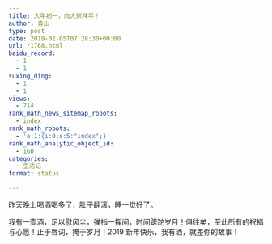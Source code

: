 ```yaml
---
title: 大年初一，向大家拜年！
author: 青山
type: post
date: 2019-02-05T07:28:30+00:00
url: /1768.html
baidu_record:
  - 1
  - 1
suxing_ding:
  - 1
  - 1
views:
  - 714
rank_math_news_sitemap_robots:
  - index
rank_math_robots:
  - 'a:1:{i:0;s:5:"index";}'
rank_math_analytic_object_id:
  - 160
categories:
  - 生活记
format: status

---
```

昨天晚上喝酒喝多了，肚子翻滚，睡一觉好了。

我有一壶酒，足以慰风尘，弹指一挥间，时间蹉跎岁月！俱往矣，至此所有的祝福与心愿！止于唇词，掩于岁月！2019 新年快乐，我有酒，就差你的故事！